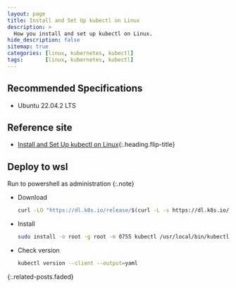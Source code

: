 ```yaml
---
layout: page
title: Install and Set Up kubectl on Linux
description: >
  How you install and set up kubectl on Linux.
hide_description: false
sitemap: true
categories: [linux, kubernetes, kubectl]
tags:       [linux, kubernetes, kubectl]
---
```


## Recommended Specifications

- Ubuntu 22.04.2 LTS

## Reference site

- [Install and Set Up kubectl on Linux]{:.heading.flip-title}

## Deploy to wsl

Run to powershell as administration
{:.note}

- Download
  
    ```sh
    curl -LO "https://dl.k8s.io/release/$(curl -L -s https://dl.k8s.io/release/stable.txt)/bin/linux/amd64/kubectl"
    ```

- Install

    ```sh
    sudo install -o root -g root -m 0755 kubectl /usr/local/bin/kubectl
    ```

- Check version

    ```sh
    kubectl version --client --output=yaml
    ```

{:.related-posts.faded}


[Install and Set Up kubectl on Linux]: https://kubernetes.io/docs/tasks/tools/install-kubectl-linux/
